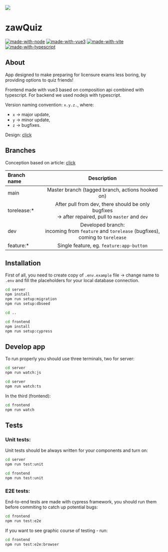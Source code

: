 ![](https://github.com/zawQuiz/zawQuiz/blob/master/assets/mockup.png?raw=true)

# zawQuiz

[![made-with-node](https://img.shields.io/badge/Made%20with-Node-3C873A.svg)](https://nodejs.org/en/)
[![made-with-vue3](https://img.shields.io/badge/Made%20with-Vue3-3EAF7C.svg)](https://www.vuejs.com/)
[![made-with-vite](https://img.shields.io/badge/Made%20with-Vite-b939FE.svg)](https://vitejs.dev/)
[![made-with-typescript](https://img.shields.io/badge/Made%20with-TypeScript-2F74C0.svg)](https://www.typescriptlang.org/)

## About

<p>App designed to make preparing for licensure exams less boring, by providing options to quiz friends!</p>
<p>Frontend made with vue3 based on composition api combined with typescript. For backend we used nodejs with typescript.</p>

Version naming convention: `x.y.z.`, where:

- `x` -> major update,
- `y` -> minor update,
- `z` -> bugfixes.
<p>Design: <a href="https://www.figma.com/file/JTSID0J1NLaALDLA1PFEWv/EE09?node-id=0%3A1">click</a></p>

## Branches

<p>Conception based on article: <a href="https://nvie.com/posts/a-successful-git-branching-model/">click</a></p>

| Branch name  |                                              Description                                              |
| :----------- | :---------------------------------------------------------------------------------------------------: |
| main         |                           Master branch (tagged branch, actions hooked on)                            |
| torelease:\* | After pull from dev, there should be only bugfixes <br> -> after repaired, pull to `master` and `dev` |
| dev          | Developed branch: <br> incoming from `feature` and `torelease` (bugfixes), <br> coming to `torelease` |
| feature:\*   |                               Single feature, eg. `feature:app-button`                                |

## Installation

First of all, you need to create copy of `.env.example` file -> change name to `.env` and fill the placeholders for your local database connection.

```bash
cd server
npm install
npm run setup:migration
npm run setup:dbseed

cd ..

cd frontend
npm install
npm run setup:cypress
```

## Develop app

To run properly you should use three terminals, two for server:

```bash
cd server
npm run watch:js
```

```bash
cd server
npm run watch:ts
```

In the third (frontend):

```bash
cd frontend
npm run watch
```

## Tests

### Unit tests:

Unit tests should be always written for your components and turn on:

```bash
cd server
npm run test:unit
```

```bash
cd frontend
npm run test:unit
```

### E2E tests:

End-to-end tests are made with cypress framework, you should run them before commiting to catch up potential bugs:

```bash
cd frontend
npm run test:e2e
```

If you want to see graphic course of testing - run:

```bash
cd frontend
npm run test:e2e:browser
```
